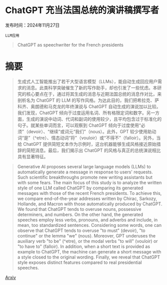 # ChatGPT 充当法国总统的演讲稿撰写者

发布时间：2024年11月27日

`LLM应用`

> ChatGPT as speechwriter for the French presidents

# 摘要

> 生成式人工智能推出了若干大型语言模型（LLMs），能自动生成回应用户需求的消息。此类科学突破催生了新的写作助手，却也引发了一些忧虑。本研究的核心要点在于，通过将其生成的消息与近期法国总统的消息作对比，来剖析名为 ChatGPT 的 LLM 的写作风格。为达此目的，我们把希拉克、萨科齐、奥朗德和马克龙的年终演说与 ChatGPT 自动生成的演说加以比较。我们发现，ChatGPT 倾向于过度运用名词、所有格限定词和数字。另一方面，生成的演说中动词、代词和副词的使用较少，且平均包含过于标准化的句子。就某些单词而言，可以观察到 ChatGPT 倾向于过度使用“必须”（devoir）、“继续”或词元“我们”（nous）。此外，GPT 较少使用助动词“是”（^etre）、情态动词“将”（vouloir）或“不得不”（falloir）。另外，当给 ChatGPT 提供简短文本作为示例时，这台机器能够生成风格接近原始措辞的简短消息。最后，我们揭示出 ChatGPT 的风格与真正的总统演说相比具有显著特征。

> Generative AI proposes several large language models (LLMs) to automatically generate a message in response to users' requests. Such scientific breakthroughs promote new writing assistants but with some fears. The main focus of this study is to analyze the written style of one LLM called ChatGPT by comparing its generated messages with those of the recent French presidents. To achieve this, we compare end-of-the-year addresses written by Chirac, Sarkozy, Hollande, and Macron with those automatically produced by ChatGPT. We found that ChatGPT tends to overuse nouns, possessive determiners, and numbers. On the other hand, the generated speeches employ less verbs, pronouns, and adverbs and include, in mean, too standardized sentences. Considering some words, one can observe that ChatGPT tends to overuse "to must" (devoir), "to continue" or the lemma "we" (nous). Moreover, GPT underuses the auxiliary verb "to be" (^etre), or the modal verbs "to will" (vouloir) or "to have to" (falloir). In addition, when a short text is provided as example to ChatGPT, the machine can generate a short message with a style closed to the original wording. Finally, we reveal that ChatGPT style exposes distinct features compared to real presidential speeches.

[Arxiv](https://arxiv.org/abs/2411.18382)